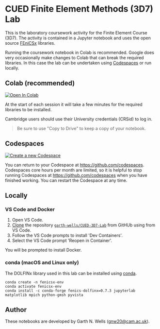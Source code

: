 # CUED Finite Element Methods (3D7) Lab

This is the laboratory coursework activity for the Finite Element Course
(3D7). The activity is contained in a Jupyter notebook and uses the open
source [FEniCSx](https://fenicsproject.org/) libraries.

Running the coursework notebook in Colab is recommended. Google does
very occasionally make changes to Colab that can break the required
libraries. In this case the lab can be undertaken using
[Codespaces](https://github.com/codespaces) or run locally.


## Colab (recommended)

[![Open In Colab](https://colab.research.google.com/assets/colab-badge.svg)](https://colab.research.google.com/github/garth-wells/CUED-3D7-Lab)

At the start of each session it will take a few minutes for the required
libraries to be installed.

Cambridge users should use their University credentials (CRSid) to log
in.

> Be sure to use "Copy to Drive" to keep a copy of your notebook.


## Codespaces

[![Create a new Codespace](https://github.com/codespaces/badge.svg)](https://codespaces.new/garth-wells/CUED-3D7-Lab)

You can return to your Codespace at https://github.com/codespaces.
Codespaces core hours per month are limited, so it is helpful to stop
running Codespaces at https://github.com/codespaces when you have
finished working. You can restart the Codespace at any time.


## Locally

### VS Code and Docker

1. Open VS Code.
2. [Clone](https://code.visualstudio.com/docs/sourcecontrol/intro-to-git#_clone-a-repository-locally)
   the repository
   [`garth-wells/CUED-3D7-Lab`](https://github.com/garth-wells/CUED-3D7-Lab)
   from GitHUb using from VS Code.
3. Follow the VS Code prompts to install 'Dev Containers'.
4. Select the VS Code prompt 'Reopen in Container'.

You will be prompted to install Docker.

### conda (macOS and Linux only)

The DOLFINx library used in this lab can be installed using
[conda](https://conda.io).

```shell
conda create -n fenicsx-env
conda activate fenicsx-env
conda install -c conda-forge fenics-dolfinx=0.7.3 jupyterlab matplotlib mpich python-gmsh pyvista
```


## Author

These notebooks are developed by Garth N. Wells (<gnw20@cam.ac.uk>).